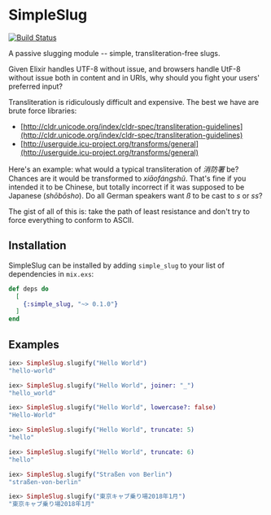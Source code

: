 # SimpleSlug

[![Build Status](https://travis-ci.com/vforgione/simple_slug.svg?branch=master)](https://travis-ci.com/vforgione/simple_slug)

A passive slugging module -- simple, transliteration-free slugs.

Given Elixir handles UTF-8 without issue, and browsers handle UtF-8
without issue both in content and in URIs, why should you fight your
users' preferred input?

Transliteration is ridiculously difficult and expensive. The best
we have are brute force libraries:

- [http://cldr.unicode.org/index/cldr-spec/transliteration-guidelines](http://cldr.unicode.org/index/cldr-spec/transliteration-guidelines)
- [http://userguide.icu-project.org/transforms/general](http://userguide.icu-project.org/transforms/general)

Here's an example: what would a typical transliteration of _消防署_
be? Chances are it would be transformed to _xiāofángshǔ_. That's fine if
you intended it to be Chinese, but totally incorrect if it was supposed
to be Japanese (_shōbōsho_). Do all German speakers want _ß_ to be cast
to _s_ or _ss_?

The gist of all of this is: take the path of least resistance and don't
try to force everything to conform to ASCII.

## Installation

SimpleSlug can be installed by adding `simple_slug` to your list of dependencies in `mix.exs`:

```elixir
def deps do
  [
    {:simple_slug, "~> 0.1.0"}
  ]
end
```

## Examples

```elixir
iex> SimpleSlug.slugify("Hello World")
"hello-world"

iex> SimpleSlug.slugify("Hello World", joiner: "_")
"hello_world"

iex> SimpleSlug.slugify("Hello World", lowercase?: false)
"Hello-World"

iex> SimpleSlug.slugify("Hello World", truncate: 5)
"hello"

iex> SimpleSlug.slugify("Hello World", truncate: 6)
"hello"

iex> SimpleSlug.slugify("Straßen von Berlin")
"straßen-von-berlin"

iex> SimpleSlug.slugify("東京キャブ乗り場2018年1月")
"東京キャブ乗り場2018年1月"
```